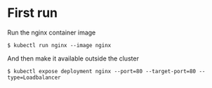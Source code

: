 # First run

Run the nginx container image

```
$ kubectl run nginx --image nginx

```

And then make it available outside the cluster

```
$ kubectl expose deployment nginx --port=80 --target-port=80 --type=Loadbalancer
```
